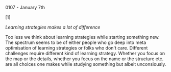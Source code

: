 0107 - January 7th

[1]

*Learning strategies makes a lot of difference*

Too less we think about learning strategies while starting something new. The spectrum seems to be of either people who go deep into meta optimisation of learning strategies or folks who don't care. Different challenges require different kind of learning strategy. Whether you focus on the map or the details, whether you focus on the name or the structure etc. are all choices one makes while studying something but albeit unconsiously.

